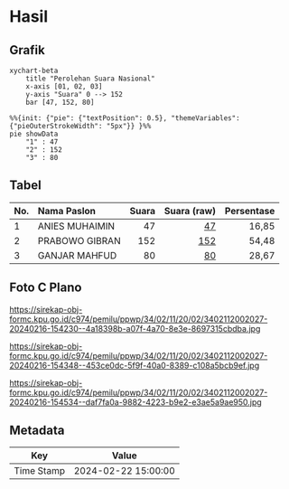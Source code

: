 # Hasil

## Grafik

```mermaid
xychart-beta
    title "Perolehan Suara Nasional"
    x-axis [01, 02, 03]
    y-axis "Suara" 0 --> 152
    bar [47, 152, 80]
```

```mermaid
%%{init: {"pie": {"textPosition": 0.5}, "themeVariables": {"pieOuterStrokeWidth": "5px"}} }%%
pie showData
    "1" : 47
    "2" : 152
    "3" : 80
```

## Tabel

| No. | Nama Paslon    | Suara | Suara (raw) | Persentase |
|:--- |:-------------- | -----:| -----------:| ----------:|
| 1   | ANIES MUHAIMIN | 47    | [47][p-1]   | 16,85      |
| 2   | PRABOWO GIBRAN | 152   | [152][p-2]  | 54,48      |
| 3   | GANJAR MAHFUD  | 80    | [80][p-3]   | 28,67      |


[p-1]: https://github.com/gigit-pemilu/pemilu-2024/blob/main/pilpres/hitung-suara/sub/34-di-yogyakarta/sub/02-bantul/sub/11-dlingo/sub/2002-muntuk/sub/027-tps/sub/paslon-1.txt
[p-2]: https://github.com/gigit-pemilu/pemilu-2024/blob/main/pilpres/hitung-suara/sub/34-di-yogyakarta/sub/02-bantul/sub/11-dlingo/sub/2002-muntuk/sub/027-tps/sub/paslon-2.txt
[p-3]: https://github.com/gigit-pemilu/pemilu-2024/blob/main/pilpres/hitung-suara/sub/34-di-yogyakarta/sub/02-bantul/sub/11-dlingo/sub/2002-muntuk/sub/027-tps/sub/paslon-3.txt

## Foto C Plano

https://sirekap-obj-formc.kpu.go.id/c974/pemilu/ppwp/34/02/11/20/02/3402112002027-20240216-154230--4a18398b-a07f-4a70-8e3e-8697315cbdba.jpg

https://sirekap-obj-formc.kpu.go.id/c974/pemilu/ppwp/34/02/11/20/02/3402112002027-20240216-154348--453ce0dc-5f9f-40a0-8389-c108a5bcb9ef.jpg

https://sirekap-obj-formc.kpu.go.id/c974/pemilu/ppwp/34/02/11/20/02/3402112002027-20240216-154534--daf7fa0a-9882-4223-b9e2-e3ae5a9ae950.jpg


## Metadata

| Key        | Value               |
| ---------- | ------------------- |
| Time Stamp | 2024-02-22 15:00:00 |



